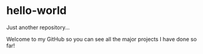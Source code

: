 # hello-world
Just another repository...

Welcome to my GitHub so you can see all the major projects I have done so far!
